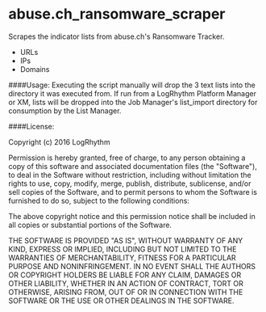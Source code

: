 # abuse.ch_ransomware_scraper
Scrapes the indicator lists from abuse.ch's Ransomware Tracker.

  * URLs
  * IPs
  * Domains
  
####Usage:
  Executing the script manually will drop the 3 text lists into the directory it was executed from. If run from a LogRhythm Platform Manager or XM, lists will be dropped into the Job Manager's list_import directory for consumption by the List Manager.

####License:

Copyright (c) 2016 LogRhythm

Permission is hereby granted, free of charge, to any person obtaining a copy of this software and associated documentation files (the "Software"), to deal in the Software without restriction, including without limitation the rights to use, copy, modify, merge, publish, distribute, sublicense, and/or sell copies of the Software, and to permit persons to whom the Software is furnished to do so, subject to the following conditions:

The above copyright notice and this permission notice shall be included in all copies or substantial portions of the Software.

THE SOFTWARE IS PROVIDED "AS IS", WITHOUT WARRANTY OF ANY KIND, EXPRESS OR IMPLIED, INCLUDING BUT NOT LIMITED TO THE WARRANTIES OF MERCHANTABILITY, FITNESS FOR A PARTICULAR PURPOSE AND NONINFRINGEMENT. IN NO EVENT SHALL THE AUTHORS OR COPYRIGHT HOLDERS BE LIABLE FOR ANY CLAIM, DAMAGES OR OTHER LIABILITY, WHETHER IN AN ACTION OF CONTRACT, TORT OR OTHERWISE, ARISING FROM, OUT OF OR IN CONNECTION WITH THE SOFTWARE OR THE USE OR OTHER DEALINGS IN THE SOFTWARE.
